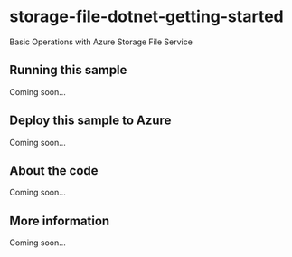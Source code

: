 # storage-file-dotnet-getting-started
Basic Operations with Azure Storage File Service 
## Running this sample
Coming soon...
## Deploy this sample to Azure
Coming soon...
## About the code
Coming soon...
## More information
Coming soon...